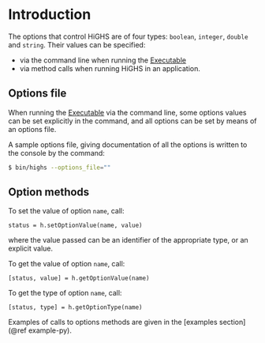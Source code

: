# Introduction

The options that control HiGHS are of four types: `boolean`, `integer`, `double`
and `string`. Their values can be specified:

 * via the command line when running the [Executable](@ref)
 * via method calls when running HiGHS in an application.

## Options file

When running the [Executable](@ref) via the command line, some options values
can be set explicitly in the command, and all options can be set by means of an
options file.

A sample options file, giving documentation of all the options is written to the
console by the command:

```bash
$ bin/highs --options_file=""
```

## Option methods

To set the value of option `name`, call:

```
status = h.setOptionValue(name, value)
```

where the value passed can be an identifier of the appropriate type, or an
explicit value.

To get the value of option `name`, call:

```
[status, value] = h.getOptionValue(name)
```

To get the type of option `name`, call:

```
[status, type] = h.getOptionType(name)
```

Examples of calls to options methods are given in the [examples section](@ref example-py).

